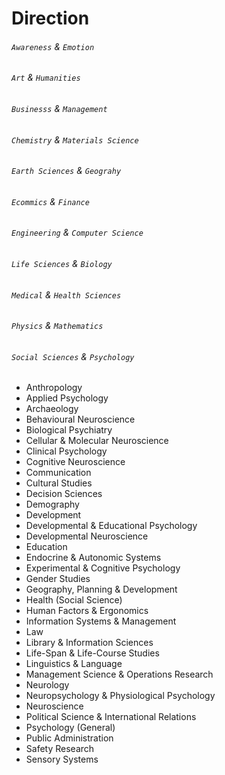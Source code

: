# Direction
###### `Awareness` & `Emotion`
###### `Art` & `Humanities`

###### `Businesss` & `Management`
###### `Chemistry` & `Materials Science`
###### `Earth Sciences` & `Geograhy`
###### `Ecommics` & `Finance`
###### `Engineering` & `Computer Science`
###### `Life Sciences` & `Biology`
###### `Medical` & `Health Sciences`
###### `Physics` & `Mathematics` 
###### `Social Sciences` & `Psychology`
* Anthropology
* Applied Psychology
* Archaeology
* Behavioural Neuroscience
* Biological Psychiatry
* Cellular & Molecular Neuroscience
* Clinical Psychology
* Cognitive Neuroscience
* Communication
* Cultural Studies
* Decision Sciences
* Demography
* Development
* Developmental & Educational Psychology
* Developmental Neuroscience
* Education
* Endocrine & Autonomic Systems
* Experimental & Cognitive Psychology
* Gender Studies
* Geography, Planning & Development
* Health (Social Science)
* Human Factors & Ergonomics
* Information Systems & Management
* Law
* Library & Information Sciences
* Life-Span & Life-Course Studies
* Linguistics & Language
* Management Science & Operations Research
* Neurology
* Neuropsychology & Physiological Psychology
* Neuroscience
* Political Science & International Relations
* Psychology (General)
* Public Administration
* Safety Research
* Sensory Systems	